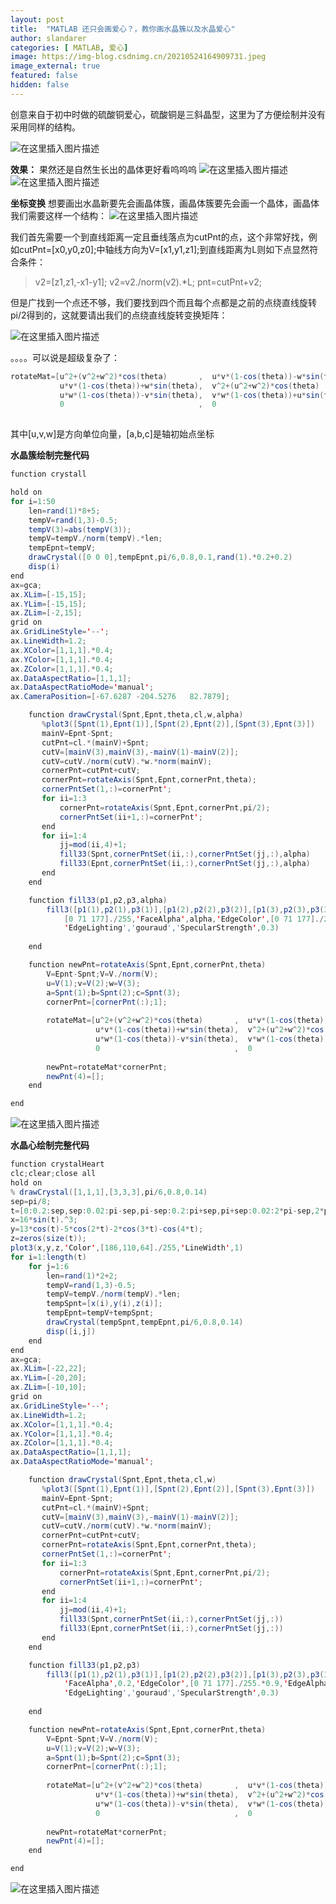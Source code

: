 ```yaml
---
layout: post
title:  "MATLAB 还只会画爱心？，教你画水晶簇以及水晶爱心"
author: slandarer
categories: [ MATLAB, 爱心]
image: https://img-blog.csdnimg.cn/20210524164909731.jpeg
image_external: true
featured: false
hidden: false
---
```


创意来自于初中时做的硫酸铜爱心，硫酸铜是三斜晶型，这里为了方便绘制并没有采用同样的结构。


![在这里插入图片描述](https://img-blog.csdnimg.cn/20210524164909731.jpeg?x-oss-process=image/watermark,type_ZmFuZ3poZW5naGVpdGk,shadow_10,text_aHR0cHM6Ly9ibG9nLmNzZG4ubmV0L3NsYW5kYXJlcg==,size_16,color_FFFFFF,t_70#pic_center)

**效果：**
果然还是自然生长出的晶体更好看呜呜呜
![在这里插入图片描述](https://img-blog.csdnimg.cn/20210524165038171.png?x-oss-process=image/watermark,type_ZmFuZ3poZW5naGVpdGk,shadow_10,text_aHR0cHM6Ly9ibG9nLmNzZG4ubmV0L3NsYW5kYXJlcg==,size_16,color_FFFFFF,t_70#pic_center)
![在这里插入图片描述](https://img-blog.csdnimg.cn/2021052416511715.png?x-oss-process=image/watermark,type_ZmFuZ3poZW5naGVpdGk,shadow_10,text_aHR0cHM6Ly9ibG9nLmNzZG4ubmV0L3NsYW5kYXJlcg==,size_16,color_FFFFFF,t_70#pic_center)

**坐标变换**
想要画出水晶新要先会画晶体簇，画晶体簇要先会画一个晶体，画晶体我们需要这样一个结构：
![在这里插入图片描述](https://img-blog.csdnimg.cn/20210524165715573.png?x-oss-process=image/watermark,type_ZmFuZ3poZW5naGVpdGk,shadow_10,text_aHR0cHM6Ly9ibG9nLmNzZG4ubmV0L3NsYW5kYXJlcg==,size_16,color_FFFFFF,t_70#pic_center)

我们首先需要一个到直线距离一定且垂线落点为cutPnt的点，这个非常好找，例如cutPnt=[x0,y0,z0];中轴线方向为V=[x1,y1,z1];到直线距离为L则如下点显然符合条件：

> v2=[z1,z1,-x1-y1];
> v2=v2./norm(v2).*L;
> pnt=cutPnt+v2;

但是广找到一个点还不够，我们要找到四个而且每个点都是之前的点绕直线旋转pi/2得到的，这就要请出我们的点绕直线旋转变换矩阵：

![在这里插入图片描述](https://img-blog.csdnimg.cn/20210524223839722.jpg#pic_center)

。。。。可以说是超级复杂了：

```java
rotateMat=[u^2+(v^2+w^2)*cos(theta)       ,  u*v*(1-cos(theta))-w*sin(theta),  u*w*(1-cos(theta))+v*sin(theta),  (a*(v^2+w^2)-u*(b*v+c*w))*(1-cos(theta))+(b*w-c*v)*sin(theta);
		   u*v*(1-cos(theta))+w*sin(theta),  v^2+(u^2+w^2)*cos(theta)       ,  v*w*(1-cos(theta))-u*sin(theta),  (b*(u^2+w^2)-v*(a*u+c*w))*(1-cos(theta))+(c*u-a*w)*sin(theta);
           u*w*(1-cos(theta))-v*sin(theta),  v*w*(1-cos(theta))+u*sin(theta),  w^2+(u^2+v^2)*cos(theta)       ,  (c*(u^2+v^2)-w*(a*u+b*v))*(1-cos(theta))+(a*v-b*u)*sin(theta);
           0                              ,  0                              ,  0                              ,  1];
        
```
其中[u,v,w]是方向单位向量，[a,b,c]是轴初始点坐标

**水晶簇绘制完整代码**

```java
function crystall

hold on
for i=1:50
    len=rand(1)*8+5;
    tempV=rand(1,3)-0.5;
    tempV(3)=abs(tempV(3));
    tempV=tempV./norm(tempV).*len;
    tempEpnt=tempV;
    drawCrystal([0 0 0],tempEpnt,pi/6,0.8,0.1,rand(1).*0.2+0.2)
    disp(i)
end
ax=gca;
ax.XLim=[-15,15];
ax.YLim=[-15,15];
ax.ZLim=[-2,15];
grid on
ax.GridLineStyle='--';
ax.LineWidth=1.2;
ax.XColor=[1,1,1].*0.4;
ax.YColor=[1,1,1].*0.4;
ax.ZColor=[1,1,1].*0.4;
ax.DataAspectRatio=[1,1,1];
ax.DataAspectRatioMode='manual';
ax.CameraPosition=[-67.6287 -204.5276   82.7879];

    function drawCrystal(Spnt,Epnt,theta,cl,w,alpha)
       %plot3([Spnt(1),Epnt(1)],[Spnt(2),Epnt(2)],[Spnt(3),Epnt(3)])
       mainV=Epnt-Spnt;
       cutPnt=cl.*(mainV)+Spnt;
       cutV=[mainV(3),mainV(3),-mainV(1)-mainV(2)];
       cutV=cutV./norm(cutV).*w.*norm(mainV);
       cornerPnt=cutPnt+cutV;
       cornerPnt=rotateAxis(Spnt,Epnt,cornerPnt,theta);
       cornerPntSet(1,:)=cornerPnt';
       for ii=1:3
           cornerPnt=rotateAxis(Spnt,Epnt,cornerPnt,pi/2);
           cornerPntSet(ii+1,:)=cornerPnt';
       end
       for ii=1:4
           jj=mod(ii,4)+1;
           fill33(Spnt,cornerPntSet(ii,:),cornerPntSet(jj,:),alpha)
           fill33(Epnt,cornerPntSet(ii,:),cornerPntSet(jj,:),alpha)
       end
    end

    function fill33(p1,p2,p3,alpha)
        fill3([p1(1),p2(1),p3(1)],[p1(2),p2(2),p3(2)],[p1(3),p2(3),p3(3)],...
            [0 71 177]./255,'FaceAlpha',alpha,'EdgeColor',[0 71 177]./255.*0.8,'EdgeAlpha',0.6,...
            'EdgeLighting','gouraud','SpecularStrength',0.3)
        
    end

    function newPnt=rotateAxis(Spnt,Epnt,cornerPnt,theta)
        V=Epnt-Spnt;V=V./norm(V);
        u=V(1);v=V(2);w=V(3);
        a=Spnt(1);b=Spnt(2);c=Spnt(3);
        cornerPnt=[cornerPnt(:);1];
        
        rotateMat=[u^2+(v^2+w^2)*cos(theta)       ,  u*v*(1-cos(theta))-w*sin(theta),  u*w*(1-cos(theta))+v*sin(theta),  (a*(v^2+w^2)-u*(b*v+c*w))*(1-cos(theta))+(b*w-c*v)*sin(theta);
                   u*v*(1-cos(theta))+w*sin(theta),  v^2+(u^2+w^2)*cos(theta)       ,  v*w*(1-cos(theta))-u*sin(theta),  (b*(u^2+w^2)-v*(a*u+c*w))*(1-cos(theta))+(c*u-a*w)*sin(theta);
                   u*w*(1-cos(theta))-v*sin(theta),  v*w*(1-cos(theta))+u*sin(theta),  w^2+(u^2+v^2)*cos(theta)       ,  (c*(u^2+v^2)-w*(a*u+b*v))*(1-cos(theta))+(a*v-b*u)*sin(theta);
                   0                              ,  0                              ,  0                              ,  1];
        
        newPnt=rotateMat*cornerPnt;
        newPnt(4)=[];
    end

end
```
![在这里插入图片描述](https://img-blog.csdnimg.cn/20210524170530352.png?x-oss-process=image/watermark,type_ZmFuZ3poZW5naGVpdGk,shadow_10,text_aHR0cHM6Ly9ibG9nLmNzZG4ubmV0L3NsYW5kYXJlcg==,size_16,color_FFFFFF,t_70#pic_center)

**水晶心绘制完整代码**

```java
function crystalHeart
clc;clear;close all
hold on
% drawCrystal([1,1,1],[3,3,3],pi/6,0.8,0.14)
sep=pi/8;
t=[0:0.2:sep,sep:0.02:pi-sep,pi-sep:0.2:pi+sep,pi+sep:0.02:2*pi-sep,2*pi-sep:0.2:2*pi];
x=16*sin(t).^3;
y=13*cos(t)-5*cos(2*t)-2*cos(3*t)-cos(4*t);
z=zeros(size(t));
plot3(x,y,z,'Color',[186,110,64]./255,'LineWidth',1)
for i=1:length(t)
    for j=1:6
        len=rand(1)*2+2;
        tempV=rand(1,3)-0.5;
        tempV=tempV./norm(tempV).*len;
        tempSpnt=[x(i),y(i),z(i)];
        tempEpnt=tempV+tempSpnt;
        drawCrystal(tempSpnt,tempEpnt,pi/6,0.8,0.14)
        disp([i,j])
    end
end
ax=gca;
ax.XLim=[-22,22];
ax.YLim=[-20,20];
ax.ZLim=[-10,10];
grid on
ax.GridLineStyle='--';
ax.LineWidth=1.2;
ax.XColor=[1,1,1].*0.4;
ax.YColor=[1,1,1].*0.4;
ax.ZColor=[1,1,1].*0.4;
ax.DataAspectRatio=[1,1,1];
ax.DataAspectRatioMode='manual';

    function drawCrystal(Spnt,Epnt,theta,cl,w)
       %plot3([Spnt(1),Epnt(1)],[Spnt(2),Epnt(2)],[Spnt(3),Epnt(3)])
       mainV=Epnt-Spnt;
       cutPnt=cl.*(mainV)+Spnt;
       cutV=[mainV(3),mainV(3),-mainV(1)-mainV(2)];
       cutV=cutV./norm(cutV).*w.*norm(mainV);
       cornerPnt=cutPnt+cutV;
       cornerPnt=rotateAxis(Spnt,Epnt,cornerPnt,theta);
       cornerPntSet(1,:)=cornerPnt';
       for ii=1:3
           cornerPnt=rotateAxis(Spnt,Epnt,cornerPnt,pi/2);
           cornerPntSet(ii+1,:)=cornerPnt';
       end
       for ii=1:4
           jj=mod(ii,4)+1;
           fill33(Spnt,cornerPntSet(ii,:),cornerPntSet(jj,:))
           fill33(Epnt,cornerPntSet(ii,:),cornerPntSet(jj,:))
       end
    end

    function fill33(p1,p2,p3)
        fill3([p1(1),p2(1),p3(1)],[p1(2),p2(2),p3(2)],[p1(3),p2(3),p3(3)],[0 71 177]./255.*1.03,...
            'FaceAlpha',0.2,'EdgeColor',[0 71 177]./255.*0.9,'EdgeAlpha',0.25,'LineWidth',0.5,...
            'EdgeLighting','gouraud','SpecularStrength',0.3)
        
    end

    function newPnt=rotateAxis(Spnt,Epnt,cornerPnt,theta)
        V=Epnt-Spnt;V=V./norm(V);
        u=V(1);v=V(2);w=V(3);
        a=Spnt(1);b=Spnt(2);c=Spnt(3);
        cornerPnt=[cornerPnt(:);1];
        
        rotateMat=[u^2+(v^2+w^2)*cos(theta)       ,  u*v*(1-cos(theta))-w*sin(theta),  u*w*(1-cos(theta))+v*sin(theta),  (a*(v^2+w^2)-u*(b*v+c*w))*(1-cos(theta))+(b*w-c*v)*sin(theta);
                   u*v*(1-cos(theta))+w*sin(theta),  v^2+(u^2+w^2)*cos(theta)       ,  v*w*(1-cos(theta))-u*sin(theta),  (b*(u^2+w^2)-v*(a*u+c*w))*(1-cos(theta))+(c*u-a*w)*sin(theta);
                   u*w*(1-cos(theta))-v*sin(theta),  v*w*(1-cos(theta))+u*sin(theta),  w^2+(u^2+v^2)*cos(theta)       ,  (c*(u^2+v^2)-w*(a*u+b*v))*(1-cos(theta))+(a*v-b*u)*sin(theta);
                   0                              ,  0                              ,  0                              ,  1];
        
        newPnt=rotateMat*cornerPnt;
        newPnt(4)=[];
    end

end
```

![在这里插入图片描述](https://img-blog.csdnimg.cn/20210524170651962.png?x-oss-process=image/watermark,type_ZmFuZ3poZW5naGVpdGk,shadow_10,text_aHR0cHM6Ly9ibG9nLmNzZG4ubmV0L3NsYW5kYXJlcg==,size_16,color_FFFFFF,t_70#pic_center)

